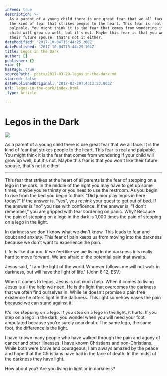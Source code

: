 ```yaml
---
inFeed: true
description: >-
  As a parent of a young child there is one great fear that we all face. It is
  the kind of fear that strikes people to the heart. This fear is real and
  palpable. You might think it is the fear that comes from wondering if your
  child will grow up well, but it's not. Maybe this fear is that you won't like
  their future spouse, that's not it either.
dateModified: '2017-10-04T15:44:25.260Z'
datePublished: '2017-10-04T15:44:29.104Z'
title: Legos in the Dark
author: []
publisher: {}
via: {}
hasPage: true
sourcePath: _posts/2017-03-29-legos-in-the-dark.md
starred: false
datePublishedOriginal: '2017-03-29T14:13:53.063Z'
url: legos-in-the-dark/index.html
_type: Article

---
```

# Legos in the Dark
![](https://the-grid-user-content.s3-us-west-2.amazonaws.com/3dd696cf-c819-43e4-bcc2-38a71bf59e79.jpg)

As a parent of a young child there is one great fear that we all face. It is the kind of fear that strikes people to the heart. This fear is real and palpable. You might think it is the fear that comes from wondering if your child will grow up well, but it's not. Maybe this fear is that you won't like their future spouse, that's not it either.

---

This fear that strikes at the heart of all parents is the fear of stepping on a lego in the dark. In the middle of the night you may have to get up some times, maybe you're thirsty or you need to use the restroom. As you begin to rise from the bed you begin to think, "Did junior play legos in here today?" If the answer is, "yes", you rethink your quest to get out of bed. If the answer is "no" you rise with confidence. If the answer is, "I don't remember," you are gripped with fear bordering on panic. Why? Because the pain of stepping on a lego in the dark is 1,000 times the pain of stepping on a lego in the light. 

In darkness we don't know what we don't know. This leads to fear and doubt and anxiety. This fear of pain keeps us from moving into the darkness because we don't want to experience the pain. 

Life is like that too. If we feel like we are living in the darkness it is really hard to move forward. We are afraid of the potential pain that awaits. 

Jesus said, "I am the light of the world. Whoever follows me will not walk in darkness, but will have the light of life." (John 8:12, ESV)

When it comes to legos, Jesus is not much help. When it comes to living Jesus is all the help we need. He is the light that overcomes the darkness that we often find ourselves in. While he doesn't promise a pain free existence he offers light in the darkness. This light somehow eases the pain because we can stand against it. 

It's like stepping on a lego. If you step on a lego in the light, it hurts. If you step on a lego in the dark, you wonder when you will need your foot amputated because you're surely near death. The same lego, the same foot, the difference is the light. 

I have known many people who have walked through the pain and agony of cancer and other illnesses. I have known Christians and non-Christians. While both were brave and courageous, I am always amazed by the peace and hope that the Christians have had in the face of death. In the midst of the darkness they have light. 

How about you? Are you living in light or in darkness?